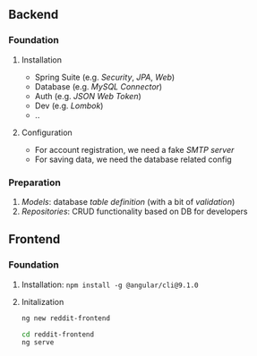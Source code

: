 
## Backend

### Foundation

1. Installation
    - Spring Suite (e.g. *Security*, *JPA*, *Web*)
    - Database (e.g. *MySQL Connector*)
    - Auth (e.g. *JSON Web Token*)
    - Dev (e.g. *Lombok*)
    - ..

2. Configuration
    - For account registration, we need a fake *SMTP server*
    - For saving data, we need the database related config

### Preparation

1. *Models*: database *table definition* (with a bit of *validation*)
2. *Repositories*: CRUD functionality based on DB for developers

## Frontend

### Foundation

1. Installation: `npm install -g @angular/cli@9.1.0`
2. Initalization

    ```bash
    ng new reddit-frontend

    cd reddit-frontend
    ng serve
    ```
